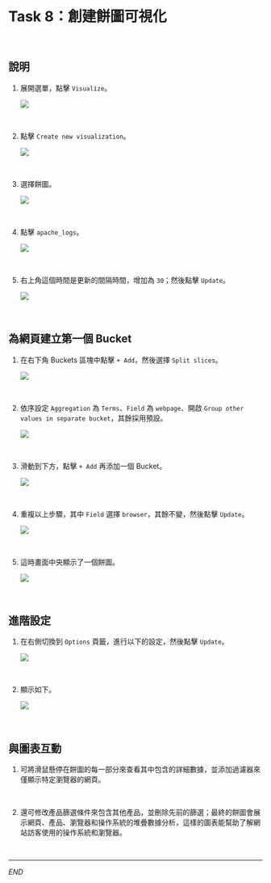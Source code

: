 # Task 8：創建餅圖可視化

<br>

## 說明

1. 展開選單，點擊 `Visualize`。

    ![](images/img_55.png)

<br>

2. 點擊 `Create new visualization`。

    ![](images/img_56.png)

<br>

3. 選擇餅圖。

    ![](images/img_57.png)

<br>

4. 點擊 `apache_logs`。

    ![](images/img_58.png)

<br>

5. 右上角這個時間是更新的間隔時間，增加為 `30`；然後點擊 `Update`。

    ![](images/img_59.png)

<br>

## 為網頁建立第一個 Bucket

1. 在右下角 Buckets 區塊中點擊 `+ Add`，然後選擇 `Split slices`。

    ![](images/img_60.png)

<br>

2. 依序設定 `Aggregation` 為 `Terms`、`Field` 為 `webpage`、開啟 `Group other values in separate bucket`，其餘採用預設。

    ![](images/img_61.png)

<br>

3. 滑動到下方，點擊 `+ Add` 再添加一個 Bucket。

    ![](images/img_62.png)

<br>

4. 重複以上步驟，其中 `Field` 選擇 `browser`，其餘不變，然後點擊 `Update`。

    ![](images/img_63.png)

<br>

5. 這時畫面中央顯示了一個餅圖。

    ![](images/img_65.png)

<br>

## 進階設定

1. 在右側切換到 `Options` 頁籤，進行以下的設定，然後點擊 `Update`。

    ![](images/img_64.png)

<br>

2. 顯示如下。

    ![](images/img_66.png)

<br>

## 與圖表互動

1. 可將滑鼠懸停在餅圖的每一部分來查看其中包含的詳細數據，並添加過濾器來僅顯示特定瀏覽器的網頁。

<br>

2. 還可修改產品篩選條件來包含其他產品，並刪除先前的篩選；最終的餅圖會展示網頁、產品、瀏覽器和操作系統的堆疊數據分析，這樣的圖表能幫助了解網站訪客使用的操作系統和瀏覽器。

<br>

___

_END_